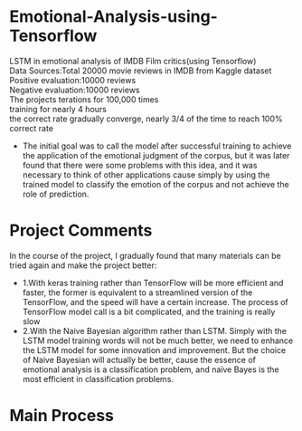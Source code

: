 # Emotional-Analysis-using-Tensorflow
LSTM in emotional analysis of IMDB Film critics(using Tensorflow)<br>
Data Sources:Total 20000 movie reviews in IMDB from Kaggle dataset<br>
Positive evaluation:10000 reviews<br>
Negative evaluation:10000 reviews<br>
The projects terations for 100,000 times<br>
training for nearly 4 hours<br>
the correct rate gradually converge, nearly 3/4 of the time to reach 100% correct rate<br>
* The initial goal was to call the model after successful training to achieve the application of the emotional judgment of the corpus, but it was later found that there were some problems with this idea, and it was necessary to think of other applications cause simply by using the trained model to classify the emotion of the corpus and not achieve the role of prediction.<br>

# Project Comments
In the course of the project, I gradually found that many materials can be tried again and make the project better: <br>
* 1.With keras training rather than TensorFlow will be more efficient and faster, the former is equivalent to a streamlined version of the TensorFlow, and the speed will have a certain increase.
The process of TensorFlow model call is a bit complicated, and the training is really slow<br>
* 2.With the Naive Bayesian algorithm rather than LSTM. Simply with the LSTM model training words will not be much better, we need to enhance the LSTM model for some innovation and improvement.
But the choice of Naive Bayesian will actually be better, cause the essence of emotional analysis is a classification problem, and naïve Bayes is the most efficient in classification problems.

# Main Process
